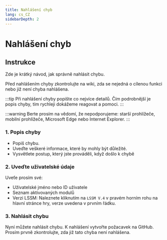 ```yaml
---
title: Nahlášení chyb
lang: cs_CZ
sidebarDepth: 2
---
```


# Nahlášení chyb

## Instrukce
Zde je krátký návod, jak správně nahlásit chybu.

Před nahlášením chyby zkontrolujte na wiki, zda se nejedná o cílenou funkci nebo již není chyba nahlášena.

:::tip
Při nahlášení chyby popište co nejvíce detailů. Čím podrobnější je popis chyby, tím rychleji dokážeme reagovat a pomoci. 
:::

:::warning
Berte prosím na vědomí, že nepodporujeme: starší prohlížeče, mobilní prohlížeče, Microsoft Edge nebo Internet Explorer.
:::

### 1. Popis chyby 
* Popiš chybu.
* Uveďte veškeré informace, které by mohly být důležité.
* Vysvětlete postup, který jste prováděli, když došlo k chybě 

### 2. Uveďte uživatelské údaje
Uveťe prosím své:
* Uživatelské jméno nebo ID uživatele
* Seznam aktivovaných modulů
* Verzi LSSM: Naleznete kliknutím na `LSSM V.4` v pravém horním rohu na hlavní stránce hry, verze uvedena v prvním řádku.

### 3. Nahlásit chybu
Nyní můžete nahlásit chybu. K nahlášení vytvořte požacavek na <a :href="$theme.variables.github + '/issues'" target="_blank">GitHub</a>. Prosím prvně zkontrolujte, zda již tato chyba není nahlášena. 
